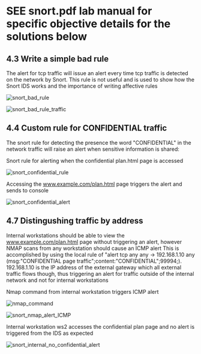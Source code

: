 # SEE snort.pdf lab manual for specific objective details for the solutions below


## 4.3 Write a simple bad rule

The alert for tcp traffic will issue an alert every time tcp traffic is detected on the network by Snort. This rule is not useful and is used to show how the Snort IDS works and the importance of writing affective rules

![snort_bad_rule](https://github.com/user-attachments/assets/b08f4b47-4c37-4cd3-a97e-f724f7f1f5ff)

![snort_bad_rule_traffic](https://github.com/user-attachments/assets/8611a39b-feb6-46eb-bfc7-21b8b5c6220a)


## 4.4 Custom rule for CONFIDENTIAL traffic
The snort rule for detecting the presence the word "CONFIDENTIAL" in the network traffic will raise an alert when sensitive information is shared:

Snort rule for alerting when the confidential plan.html page is accessed 

![snort_confidential_rule](https://github.com/user-attachments/assets/ff5efc4a-7582-490e-a005-c7bdf2f36007)

Accessing the www.example.com/plan.html page triggers the alert and sends to console

![snort_confidential_alert](https://github.com/user-attachments/assets/ef68ab35-a012-4ae8-adb8-cf08f4761679)

## 4.7 Distingushing traffic by address

Internal workstations should be able to view the www.example.com/plan.html page without triggering an alert, however NMAP scans from any workstation should cause an ICMP alert
This is accomplished by using the local rule of "alert tcp any any -> 192.168.1.10 any (msg:"CONFIDENTIAL page traffic";content:"CONFIDENTIAL";99994;).
192.168.1.10 is the IP address of the external gateway which all external traffic flows though, thus triggering an alert for traffic outside of the internal network and not for internal workstations

Nmap command from internal workstation triggers ICMP alert

![nmap_command](https://github.com/user-attachments/assets/c2b13aa5-e7ee-43f5-a4f3-17e37c189be5)

![snort_nmap_alert_ICMP](https://github.com/user-attachments/assets/b616758c-8966-41cb-81a8-1c8c88b878fa)

Internal workstation ws2 accesses the confidential plan page and no alert is triggered from the IDS as expected

![snort_internal_no_confidential_alert](https://github.com/user-attachments/assets/8a41e8a1-142f-48f7-ae36-0f0a5d0d3e20)
